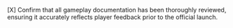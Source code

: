 [X] Confirm that all gameplay documentation has been thoroughly reviewed, ensuring it accurately reflects player feedback prior to the official launch.